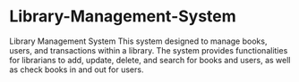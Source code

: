 # Library-Management-System
Library Management System  This system designed to manage books, users, and transactions within a library. The system provides functionalities for librarians to add, update, delete, and search for books and users, as well as check books in and out for users. 
